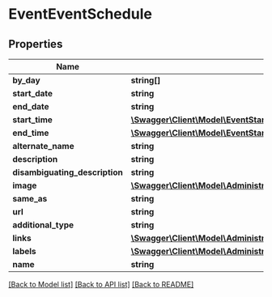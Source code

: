 # EventEventSchedule

## Properties
Name | Type | Description | Notes
------------ | ------------- | ------------- | -------------
**by_day** | **string[]** |  | [optional] 
**start_date** | **string** |  | [optional] 
**end_date** | **string** |  | [optional] 
**start_time** | [**\Swagger\Client\Model\EventStartTime**](EventStartTime.md) |  | [optional] 
**end_time** | [**\Swagger\Client\Model\EventStartTime**](EventStartTime.md) |  | [optional] 
**alternate_name** | **string** |  | [optional] 
**description** | **string** |  | [optional] 
**disambiguating_description** | **string** |  | [optional] 
**image** | [**\Swagger\Client\Model\AdministrativeAreaAddressImage**](AdministrativeAreaAddressImage.md) |  | [optional] 
**same_as** | **string** |  | [optional] 
**url** | **string** |  | [optional] 
**additional_type** | **string** |  | [optional] 
**links** | [**\Swagger\Client\Model\AdministrativeAreaAddressImageDataGovernanceSourceLink[]**](AdministrativeAreaAddressImageDataGovernanceSourceLink.md) |  | [optional] 
**labels** | [**\Swagger\Client\Model\AdministrativeAreaAddressLabels[]**](AdministrativeAreaAddressLabels.md) |  | [optional] 
**name** | **string** |  | [optional] 

[[Back to Model list]](../../README.md#documentation-for-models) [[Back to API list]](../../README.md#documentation-for-api-endpoints) [[Back to README]](../../README.md)

